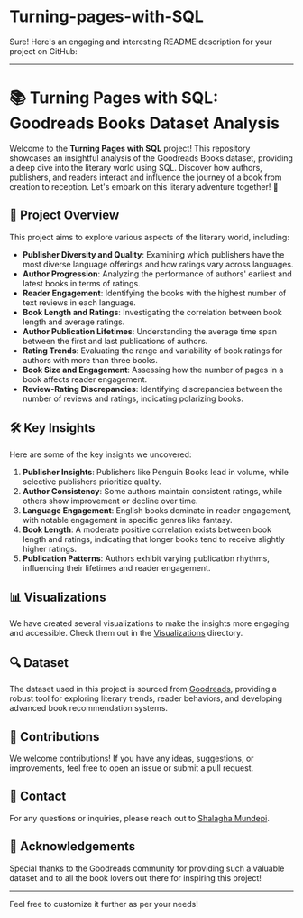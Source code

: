 # Turning-pages-with-SQL
Sure! Here's an engaging and interesting README description for your project on GitHub:

---

# 📚 Turning Pages with SQL: Goodreads Books Dataset Analysis

Welcome to the **Turning Pages with SQL** project! This repository showcases an insightful analysis of the Goodreads Books dataset, providing a deep dive into the literary world using SQL. Discover how authors, publishers, and readers interact and influence the journey of a book from creation to reception. Let's embark on this literary adventure together! 🌟

## 📖 Project Overview

This project aims to explore various aspects of the literary world, including:
- **Publisher Diversity and Quality**: Examining which publishers have the most diverse language offerings and how ratings vary across languages.
- **Author Progression**: Analyzing the performance of authors' earliest and latest books in terms of ratings.
- **Reader Engagement**: Identifying the books with the highest number of text reviews in each language.
- **Book Length and Ratings**: Investigating the correlation between book length and average ratings.
- **Author Publication Lifetimes**: Understanding the average time span between the first and last publications of authors.
- **Rating Trends**: Evaluating the range and variability of book ratings for authors with more than three books.
- **Book Size and Engagement**: Assessing how the number of pages in a book affects reader engagement.
- **Review-Rating Discrepancies**: Identifying discrepancies between the number of reviews and ratings, indicating polarizing books.

## 🛠️ Key Insights

Here are some of the key insights we uncovered:
1. **Publisher Insights**: Publishers like Penguin Books lead in volume, while selective publishers prioritize quality.
2. **Author Consistency**: Some authors maintain consistent ratings, while others show improvement or decline over time.
3. **Language Engagement**: English books dominate in reader engagement, with notable engagement in specific genres like fantasy.
4. **Book Length**: A moderate positive correlation exists between book length and ratings, indicating that longer books tend to receive slightly higher ratings.
5. **Publication Patterns**: Authors exhibit varying publication rhythms, influencing their lifetimes and reader engagement.

## 📊 Visualizations

We have created several visualizations to make the insights more engaging and accessible. Check them out in the [Visualizations](visualizations) directory.

## 🔍 Dataset

The dataset used in this project is sourced from [Goodreads](https://www.kaggle.com/datasets), providing a robust tool for exploring literary trends, reader behaviors, and developing advanced book recommendation systems.

## 🤝 Contributions

We welcome contributions! If you have any ideas, suggestions, or improvements, feel free to open an issue or submit a pull request.

## 📧 Contact

For any questions or inquiries, please reach out to [Shalagha Mundepi](mailto:shalagha.mundepi@gmail.com).

## 🌟 Acknowledgements

Special thanks to the Goodreads community for providing such a valuable dataset and to all the book lovers out there for inspiring this project!

---

Feel free to customize it further as per your needs!
